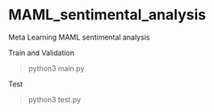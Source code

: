 # MAML_sentimental_analysis
Meta Learning MAML sentimental analysis

Train and Validation

>python3 main.py

Test

>python3 test.py
